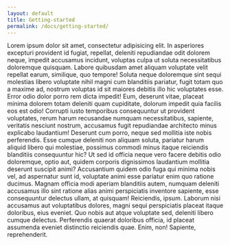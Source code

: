 ```yaml
---
layout: default
title: Getting-started
permalink: /docs/getting-started/
---
```


<section class="section__docs">
    <p>
     Lorem ipsum dolor sit amet, consectetur adipisicing elit. In asperiores excepturi provident id fugiat, repellat, deleniti repudiandae odit dolorem neque, impedit accusamus incidunt, voluptas culpa ut soluta necessitatibus doloremque quisquam. Labore quibusdam amet aliquam voluptate velit repellat earum, similique, quo tempore! Soluta neque doloremque sint sequi molestias libero voluptate nihil magni cum blanditiis pariatur, fugit totam quo a maxime ad, nostrum voluptas id sit maiores debitis illo hic voluptates esse. Error odio dolor porro rem dicta impedit! Eum, deserunt vitae, placeat minima dolorem totam deleniti quam cupiditate, dolorum impedit quia facilis eos est odio! Corrupti iusto temporibus consequuntur ut provident voluptates, rerum harum recusandae numquam necessitatibus, sapiente, veritatis nesciunt nostrum, accusamus fugit repudiandae architecto minus explicabo laudantium! Deserunt cum porro, neque sed mollitia iste nobis perferendis. Esse cumque deleniti non aliquam soluta, pariatur harum aliquid libero qui molestiae, possimus commodi minus itaque reiciendis blanditiis consequuntur hic? Ut sed id officia neque vero facere debitis odio doloremque, optio aut, quidem corporis dignissimos laudantium mollitia deserunt suscipit animi? Accusantium quidem odio fuga qui minima nobis vel, ad aspernatur sunt id, voluptate animi esse pariatur enim quo ratione ducimus. Magnam officia modi aperiam blanditiis autem, numquam deleniti accusamus illo sint ratione alias animi perspiciatis inventore sapiente, esse consequuntur delectus ullam, at quisquam! Reiciendis, ipsum. Laborum nisi accusamus aut voluptatibus dolores, magni sequi perspiciatis placeat itaque doloribus, eius eveniet. Quo nobis aut atque voluptate sed, deleniti libero cumque delectus. Perferendis quaerat doloribus officia, id placeat assumenda eveniet distinctio reiciendis quae. Enim, non! Sapiente, reprehenderit.
    </p>
</section>